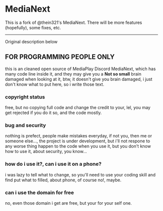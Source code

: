 # MediaNext

This is a fork of @thein321's MediaNext. There will be more features (hopefully), some fixes, etc.

---

Original description below

## FOR PROGRAMMING PEOPLE ONLY
this is an cleaned open source of MediaPlay Discord MediaNext, which has many code line inside it, and they may give you a **Not so small** brain damaged when looking at it, btw, it doesn't give you brain damaged, i just don't know what to put here, so i write those text.

### copyright status
free, but no copying full code and change the credit to your, lel, you may get rejected if you do it so, and the code mostly.

### bug and security
nothing is prefect, people make mistakes everyday, if not you, then me or someone else..., the project is under development, but i'll not respone to any worse thing happen to the code when you use it, but you don't know how to use it, about security, you know...

### how do i use it?, can i use it on a phone?
i was lazy to tell what to change, so you'll need to use your coding skill and find put what to filled, about phone, of course no!, maybe.

### can i use the domain for free
no, even those domain i get are free, but your for your self one.